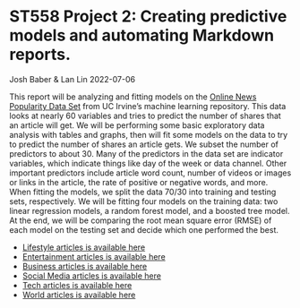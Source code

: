 ST558 Project 2: Creating predictive models and automating Markdown
reports.
================
Josh Baber & Lan Lin
2022-07-06

This report will be analyzing and fitting models on the [Online News
Popularity Data
Set](https://archive.ics.uci.edu/ml/datasets/Online+News+Popularity)
from UC Irvine’s machine learning repository. This data looks at nearly
60 variables and tries to predict the number of shares that an article
will get. We will be performing some basic exploratory data analysis
with tables and graphs, then will fit some models on the data to try to
predict the number of shares an article gets. We subset the number of
predictors to about 30. Many of the predictors in the data set are
indicator variables, which indicate things like day of the week or data
channel. Other important predictors include article word count, number
of videos or images or links in the article, the rate of positive or
negative words, and more. When fitting the models, we split the data
70/30 into training and testing sets, respectively. We will be fitting
four models on the training data: two linear regression models, a random
forest model, and a boosted tree model. At the end, we will be comparing
the root mean square error (RMSE) of each model on the testing set and
decide which one performed the best.

-   [Lifestyle articles is available here](Lifestyle.html)
-   [Entertainment articles is available here](Entertainment.html)
-   [Business articles is available here](Business.html)
-   [Social Media articles is available here](Social%20Media.html)
-   [Tech articles is available here](Tech.html)
-   [World articles is available here](World.html)
